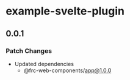 # example-svelte-plugin

## 0.0.1

### Patch Changes

- Updated dependencies
  - @frc-web-components/app@1.0.0
